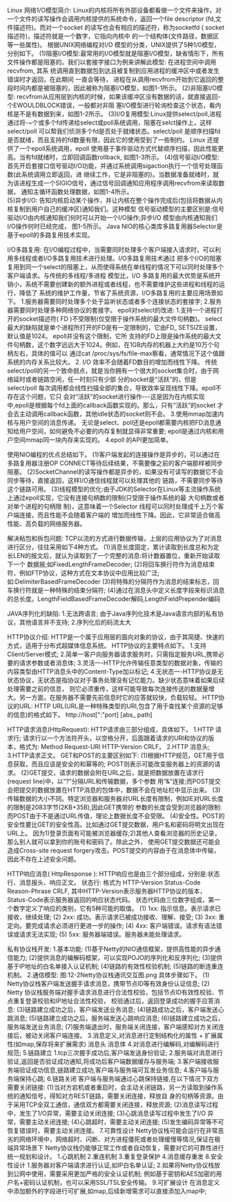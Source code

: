Linux 网络1/O模型简介:
    Linux的内核将所有外部设备都看做一个文件来操作，对一个文件的读写操作会调用内核提供的系统命令，返回一个file descriptor 
(fd,文件描述符)。而对一个socket 的读写也会有相应的描述符，称为socketfd ( socket描述符)，描述符就是一个数字，它指向内核中
的一个结构体(文件路径，数据区等一些属性)。
    根据UNIX网络编程对I/O 模型的分类，UNIX提供了5种1/0模型，分别如下。
    (1)阻塞I/O模型:最常用的I/O模型就是阻塞I/O模型，缺省情形下，所有文件操作都是阻塞的。我们以套接字接口为例来讲解此模型:
在进程空间中调用recvfrom, 其系 统调用直到数据包到达且被复制到应用进程的缓冲区中或者发生错误时才返回，在此期间 一直会等待，
进程在从调用recvfrom开始到它返回的整段时间内都是被阻塞的，因此被称为阻塞I/O模型，如图1-1所示。
    (2)非阻塞I/O模型: recvfrom从应用层到内核的时候，如果该缓冲区没有数据的话，就直接返回-个EWOULDBLOCK错误，一般都对非阻
塞I/O模型进行轮询检查这个状态，看内核是不是有数据到来，如图1-2所示。
    (3)I/O复用模型:Linux提供select/poll,进程通过将-~个或多个fd传递给select或poll系统调用，阻塞在selct操作上，这样select/poll
可以帮我们侦测多个fd是否处于就绪状态。select/poll 是顺序扫描fd是否就绪，而且支持的fd数量有限，因此它的使用受到了一些制约。
Linux 还提供了一个epoll系统调用，epoll 使用基于事件驱动方式代替顺序扫描，因此性能更高。当有fd就绪时，立即回调函数rollback,
如图1-3所示。
    (4)信号驱动I/O模型:首先开启套接口信号驱动I/O功能，并通过系统调用sigaction执行一个信号处理函数(此系统调用立即返回，进
继续工作，它是非阻塞的)。当数据准备就绪时，就为该进程生成一个SIGIO信号，通过信号回调通知应用程序调用recvfrom来读取数据，
通知主循环函数处理数据，如图1-4所示。    
    (5)异步I/O: 告知内核启动某个操作，并让内核在整个操作完成后(包括将数据从内核复制到用户自己的缓冲区)通知我们。这种模型
信号驱动模型的主要区别是:信号驱动I/O由内核通知我们何时可以开始一个I/O操作;异步I/O 模型由内核通知我们I/O操作何时已经完成，
图1-5所示。
    Java NIO的核心类库多路复用器Selector是基于epoll的多路复用技术实现。

I/O多路复用:
    在I/O编程过程中，当需要同时处理多个客户端接入请求时，可以利用多线程或者I/O多路复用技术进行处理。I/O多路复用技术通过
把多个I/O的阻塞复用到同一个select的阻塞上，从而使得系统在单线程的情况下可以同时处理多个客户端请求。与传统的多线程/多进程
模型比，I/O 多路复用的最大优势是系统开销小，系统不需要创建新的额外进程或者线程，也不需要维护这些进程和线程的运行，降低了
系统的维护工作量，节省了系统资源，I/O多路复用的主要应用场景如下。
         1.服务器需要同时处理多个处于监听状态或者多个连接状态的套接字;
         2.服务器需要同时处理多种网络协议的套接字。
    epoll对select的改进:
    1.支持一个进程打开的socket描述符( FD )不受限制(仅受限于操作系统的最大文件句柄数)。
    select最大的缺陷就是单个进程所打开的FD是有一定限制的，它由FD_ SETSIZE设置，默认值是1024。 epoll并没有这个限制，它所
支持的FD上限是操作系统的最大文件句柄数，这个数字远远大于1024。例如，在1GB内存的机器上大约是10万个句柄左右，具体的值可以
通过cat /proc/sys/fs/file-max察看，通常情况下这个值跟系统的内存关系比较大。
    2. I/O 效率不会随着FD数目的增加而线性下降。
        传统select/poll的另一个致命弱点，就是当你拥有一个很大的socket集合时，由于网络延时或者链路空闲，任一时刻只有少部
分的socket是“活跃”的，但是select/poll 每次调用都会线性扫描全部的集合，导致效率呈现线性下降。epoll不存在这个问题，它只
会对“活跃”的socket进行操作---这是因为在内核实现中,epoll是根据每个fd上面的callback函数实现的。那么，只有“活跃”的socket
才会去主动调用callback函数，其他idle状态的socket则不会。
    3.使用mmap加速内核与用户空间的消息传递。
        无论是select、poll还是epoll都需要内核把FD消息通知给用户空间，如何避免不必要的内存复制就显得非常重要;
        epoll是通过内核和用户空间mmap同一块内存来实现的。
    4.epoll 的API更加简单。
    
使用NIO编程的优点总结如下。
    (1)客户端发起的连接操作是异步的，可以通过在多路复用器注册OP CONNECT等待后续结果，不需要像之前的客户端那样被同步阻塞。
    (2)SocketChannel的读写操作都是异步的，如果没有可读写的数据它不会同步等待，直接返回，这样I/O通信线程就可以处理其他的
链路，不需要同步等待这个链路可用。
    (3)线程模型的优化:由于JDK的Selector在Linux等主流操作系统上通过epoll实现，它没有连接句柄数的限制(只受限于操作系统的最
大句柄数或者对单个进程的句柄限 制)，这意味着一个Selector 线程可以同时处理成千上万个客户端连接，而且性能不会随着客户端的
增加而线性下降。因此，它非常适合做高性能、高负载的网络服务器。

解决粘包和拆包问题:
  TCP以流的方式进行数据传输，上层的应用协议为了对消息进行区分，往往采用如下4种方式。
    (1)消息长度固定，累计读取到长度总和为定长LEN的报文后，就认为读取到了一个完整的消息:将计数器置位，重新开始读取下一个
数据报;如FixedLengthFrameDecoder;
    (2)将回车换行符作为消息结束符，例如FTP协议，这种方式在文本协议中应用比较广泛;如:DelimiterBasedFrameDecoder
    (3)将特殊的分隔符作为消息的结束标志，回车换行符就是一种特殊的结束分隔符;
    (4)通过在消息头中定义长度字段来标识消息的总长度。LengthFieldBasedFrameDecoder解码,LengthFieldPrepender编码

    
JAVA序列化的缺陷:
    1.无法跨语言;
      由于Java序列化技术是Java语言内部的私有协议，其他语言并不支持;
    2.序列化后的码流太大

    
HTTP协议介绍:
    HTTP是一个属于应用层的面向对象的协议，由于其简捷、快速的方式，适用于分布式超媒体信息系统。
    HTTP协议的主要特点如下。
        1.支持Client/Server模式;
        2.简单一客户向服务器请求服务时，只需指定服务URL,携带必要的请求参数或者消息体;
        3.灵活一-HTTP允许传输任意类型的数据对象，传输的内容类型由HTTP消息头中的Content-Type加以标记;
        4.无状态一-HTTP协议是无状态协议，无状态是指协议对于事务处理没有记忆能力。缺少状态意味着如果后续处理需要之前的信息，
则它必须重传，这样可能导致每次连接传送的数据量增大。另一方面，在服务器不需要先前信息时它的应答就较快，负载较轻。
    HTTP协议的URL:
        HTTP URL(URL是一种特殊类型的URI,包含了用于查找某个资源的足够的信息)的格式如下。
        http://host[":"port] [abs_ path]
    
   HTTP请求消息(HttpRequest):
        HTTP请求由三部分组成，具体如下。
        1.HTTP 请求行;
            请求行以一个方法符开头，以空格分开，后面跟着请求的URI和协议的版本，格式为:
            Method Request-URI HTTP-Version CRLF。
        2.HTTP 消息头;
        3.HTTP请求正文。
    GET和POST的主要区别如下:
        (1)根据HTTP规范，GET用于信息获取，而且应该是安全的和幂等的; POST则表示可能改变服务器上的资源的请求。
        (2)GET提交，请求的数据会附在URL之后，就是把数据放置在请求行(request line)中，以“?”分隔URL和传输数据，多个参数
用“&”连接;而POST提交会把提交的数据放置在HTTP消息的包体中，数据不会在地址栏中显示出来。
        (3)传输数据的大小不同。特定浏览器和服务器对URL长度有限制，例如IE对URL长度的限制是2083字节(2KB+35B),因此GET携带的
参数的长度会受到浏览器的限制:而POST由于不是通过URL传值，理论上数据长度不会受限。
        (4)安全性。POST的安全性要比GET的安全性高。比如通过GET提交数据，用户名和密码将明文出现在URL上。
           因为1)登录页面有可能被浏览器缓存;2)其他人查看浏览器的历史记录，那么别人就可以拿到你的账号和密码了。除此之外，
使用GET提交数据还可能会造成Cross-site request forgery攻击。POST提交的内容由于在消息体中传输，因此不存在上述安全问题。

   HTTP响应消息( HttpResponse ):
      HTTP响应也是由三个部分组成，分别是:状态行、消息报头、响应正文。
      状态行: 格式为 HTTP-Version Status-Code Reason-Phrase CRLF,
              其中HTTP-Version表示服务器HTTP协议的版本，
              Status-Code表示服务器返回的响应状态代码。
              状态代码由三位数字组成，第一个数字定义了响应的类别，它有5种可能的取值。
              (1) 1xx: 指示信息。表示请求已接收，继续处理;
              (2) 2xx: 成功。表示请求已被成功接收、理解、接受;
              (3) 3xx: 重定向。要完成请求必须进行更进一步的操作;
              (4) 4xx: 客户端错误。请求有语法错误或请求无法实现;
              (5) 5xx: 服务器端错误。服务器未能处理请求。


私有协议栈开发:
  1.基本功能:
    (1)基于Netty的NIO通信框架，提供高性能的异步通信能力;
    (2)提供消息的编解码框架，可以实现POJO的序列化和反序列化;
    (3)提供基于IP地址的白名单接入认证机制;
    (4)链路的有效性校验机制;
    (5)链路的断连重连机制。
  2.通信模型:
     图:12-2Netty协议栈通讯交互图.png
     具体步骤如下。
        (1) Netty协议栈客户端发送握手请求消息，携带节点ID等有效身份认证信息;
        (2) Netty 协议栈服务端对握手请求消息进行合法性校验，包括节点ID有效性校验、节点重复登录校验和IP地址合法性校验，
校验通过后，返回登录成功的握手应答消息:
        (3)链路建立成功之后，客户端发送业务消息;
        (4)链路成功之后，客户端发送心跳消息;
        (5)链路建立成功之后，服务端发送心跳响应消息;
        (6)链路建立成功之后，服务端发送业务消息;
        (7)服务端退出时，服务端关闭连接，客户端感知对方关闭连接后，被动关闭客户端连接。
   3.消息定义,对消息进行定制结构化的属性 + 扩展属性(如map,保存将来扩展需求)
       消息头
       消息体
   4.对消息进行编解码,对编解码进行规范;
   5.链路建立
     1.tcp三次握手成功后,客户端发送身份验证;
     2.服务端对消息进行验证,返回是否验证成功通知,将成功后客户端数据缓存与服务端;
     3.客户端接收服务端验证成功信息,链路建立成功,客户端与服务端可互发业务信息;
     4.客户端与服务端保持心跳;
   6.链路关闭
      客户端与服务端通过心跳保持链接,在以下情况下双方需要关闭链接:
        (1)当对方宕机或者重启时，会主动关闭链路，另一方读取到操作系统的通知信号，得知对方REST链路，需要关闭连接，释放自
身的句柄等资源。由于采用TCP全双工通信，通信双方都需要关闭连接，释放资源;
        (2)消息读写过程中，发生了1/O异常，需要主动关闭连接;
        (3)心跳消息读写过程中发生了I/O 异常，需要主动关闭连接;
        (4)心跳超时，需要主动关闭连接;
        (5)发生编码异常等不可恢复错误时，需要主动关闭连接。
    7.可靠性设计
      Netty协议栈可能会运行在非常恶劣的网络环境中，网络超时、闪断、对方进程僵死或者处理缓慢等情况,保证在极端异常场景下
Netty协议栈仍能够正常工作或者自动恢复，需要对它的可靠性进行统一规划和设计。
      1.心跳机制
      2.重连机制
      3.重复登录保护
      4.消息缓存重发
    8.安全性设计
      1.服务器对客户端请求进行认证,如IP白名单认证;
      2.如果将Netty协议栈放到公网中使用，需要采用更加严格的安全认证机制;
        例如基于密钥和AES加密的用户名+密码认证机制，也可以采用SSL/TSL安全传输。
    9.可扩展设计
      在消息定义中添加额外的字段进行可扩展,如map,后续新增需求可以直接添加入map中;
      
        












